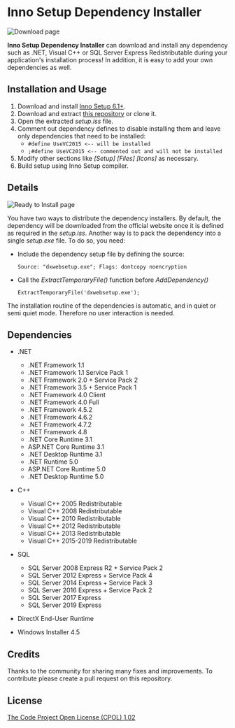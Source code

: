 # Inno Setup Dependency Installer

![Download page](https://user-images.githubusercontent.com/341158/100111336-4727c100-2e6e-11eb-9d80-2c8696718c55.PNG)

**Inno Setup Dependency Installer** can download and install any dependency such as .NET, Visual C++ or SQL Server Express Redistributable during your application's installation process! In addition, it is easy to add your own dependencies as well.

## Installation and Usage

1. Download and install [Inno Setup 6.1+](https://www.jrsoftware.org/isinfo.php).
2. Download and extract [this repository](https://github.com/DomGries/InnoDependencyInstaller/archive/master.zip) or clone it.
3. Open the extracted _setup.iss_ file.
4. Comment out dependency defines to disable installing them and leave only dependencies that need to be installed:
    - `#define UseVC2015 <-- will be installed`
    - `;#define UseVC2015 <-- commented out and will not be installed`
5. Modify other sections like _[Setup] [Files] [Icons]_ as necessary.
6. Build setup using Inno Setup compiler.

## Details

![Ready to Install page](https://user-images.githubusercontent.com/341158/100111333-468f2a80-2e6e-11eb-91f5-7a35bba5f5a9.PNG)

You have two ways to distribute the dependency installers. By default, the dependency will be downloaded from the official website once it is defined as required in the _setup.iss_. Another way is to pack the dependency into a single _setup.exe_ file. To do so, you need:

* Include the dependency setup file by defining the source:

    `Source: "dxwebsetup.exe"; Flags: dontcopy noencryption`

* Call the _ExtractTemporaryFile()_ function before _AddDependency()_  

    `ExtractTemporaryFile('dxwebsetup.exe');`

The installation routine of the dependencies is automatic, and in quiet or semi quiet mode. Therefore no user interaction is needed.

## Dependencies

* .NET
    * .NET Framework 1.1
    * .NET Framework 1.1 Service Pack 1
    * .NET Framework 2.0 + Service Pack 2
    * .NET Framework 3.5 + Service Pack 1
    * .NET Framework 4.0 Client
    * .NET Framework 4.0 Full
    * .NET Framework 4.5.2
    * .NET Framework 4.6.2
    * .NET Framework 4.7.2
    * .NET Framework 4.8
    * .NET Core Runtime 3.1
    * ASP.NET Core Runtime 3.1
    * .NET Desktop Runtime 3.1
    * .NET Runtime 5.0
    * ASP.NET Core Runtime 5.0
    * .NET Desktop Runtime 5.0

* C++
    * Visual C++ 2005 Redistributable
    * Visual C++ 2008 Redistributable
    * Visual C++ 2010 Redistributable
    * Visual C++ 2012 Redistributable
    * Visual C++ 2013 Redistributable
    * Visual C++ 2015-2019 Redistributable

* SQL
    * SQL Server 2008 Express R2 + Service Pack 2
    * SQL Server 2012 Express + Service Pack 4
    * SQL Server 2014 Express + Service Pack 3
    * SQL Server 2016 Express + Service Pack 2
    * SQL Server 2017 Express
    * SQL Server 2019 Express

* DirectX End-User Runtime
* Windows Installer 4.5

## Credits

Thanks to the community for sharing many fixes and improvements. To contribute please create a pull request on this repository.

## License

[The Code Project Open License (CPOL) 1.02](https://github.com/DomGries/InnoDependencyInstaller/blob/master/LICENSE.md)
